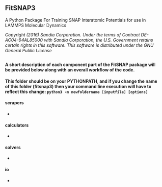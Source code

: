 ## FitSNAP3 
A Python Package For Training SNAP Interatomic Potentials for use in LAMMPS Molecular Dynamics

_Copyright (2016) Sandia Corporation. Under the terms of Contract DE-AC04-94AL85000 with Sandia Corporation, the U.S. Government retains certain rights in this software. This software is distributed under the GNU General Public License_
##

#### A short description of each component part of the FitSNAP package will be provided below along with an overall workflow of the code.
#### This folder should be on your PYTHONPATH, and if you change the name of this folder (fitsnap3) then your command line execution will have to reflect this change: `python3 -m newfoldername [inputfile] [options]`

#### __scrapers__
  - 
#### __calculators__
  - 
#### __solvers__
  -  
#### __io__
  - 
